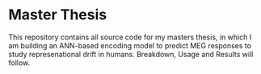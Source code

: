 # Master Thesis
This repository contains all source code for my masters thesis, in which I am building an ANN-based encoding model to predict MEG responses to study represenational drift in humans.
Breakdown, Usage and Results will follow.
